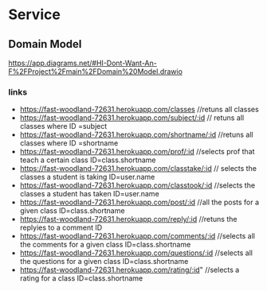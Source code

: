# Service

## Domain Model
https://app.diagrams.net/#HI-Dont-Want-An-F%2FProject%2Fmain%2FDomain%20Model.drawio


### links   
- https://fast-woodland-72631.herokuapp.com/classes     //retuns all classes
- https://fast-woodland-72631.herokuapp.com/subject/:id  // retuns all classes where ID =subject
- https://fast-woodland-72631.herokuapp.com/shortname/:id //retuns all classes where ID =shortname
- https://fast-woodland-72631.herokuapp.com/prof/:id             //selects prof that teach a certain class ID=class.shortname
- https://fast-woodland-72631.herokuapp.com/classtake/:id      // selects the classes a student is taking  ID=user.name
- https://fast-woodland-72631.herokuapp.com/classtook/:id     //selects the classes a student has taken    ID=user.name 
- https://fast-woodland-72631.herokuapp.com/post/:id         //all the posts for a given class  ID=class.shortname
- https://fast-woodland-72631.herokuapp.com/reply/:id     //retuns the replyies to a comment ID
- https://fast-woodland-72631.herokuapp.com/comments/:id //selects all the comments for a given class ID=class.shortname
- https://fast-woodland-72631.herokuapp.com/questions/:id  //selects all the questions for a given class  ID=class.shortname
- https://fast-woodland-72631.herokuapp.com/rating/:id"   //selects a rating for a class   ID=class.shortname

